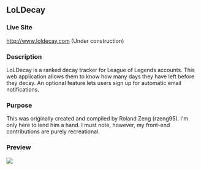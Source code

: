 ## LoLDecay

### Live Site
http://www.loldecay.com (Under construction)

### Description
LoLDecay is a ranked decay tracker for League of Legends accounts. This web application allows them to know how many days they have left before they decay. An optional feature lets users sign up for automatic email notifications.

### Purpose
This was originally created and compiled by Roland Zeng (rzeng95). I'm only here to lend him a hand. I must note, however, my front-end contributions are purely recreational.

### Preview
<img src="http://i.imgur.com/JY1KCW0.png">
